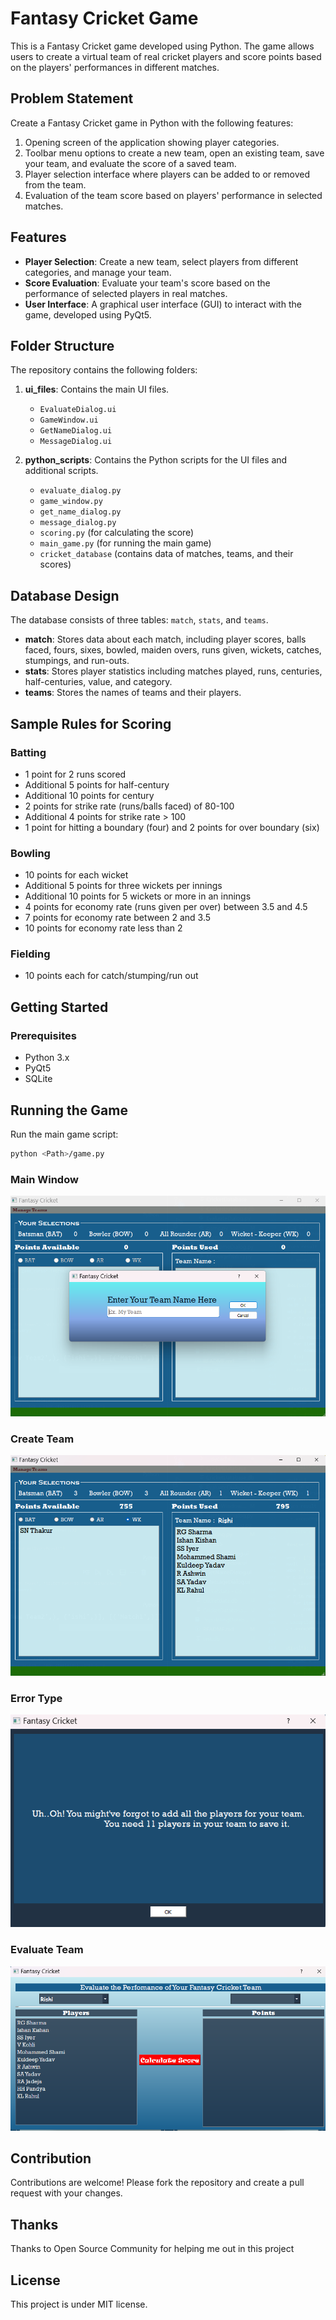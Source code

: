 # Fantasy Cricket Game

This is a Fantasy Cricket game developed using Python. The game allows users to create a virtual team of real cricket players and score points based on the players' performances in  different matches.

## Problem Statement

Create a Fantasy Cricket game in Python with the following features:
1. Opening screen of the application showing player categories.
2. Toolbar menu options to create a new team, open an existing team, save your team, and evaluate the score of a saved team.
3. Player selection interface where players can be added to or removed from the team.
4. Evaluation of the team score based on players' performance in selected matches.

## Features

- **Player Selection**: Create a new team, select players from different categories, and manage your team.
- **Score Evaluation**: Evaluate your team's score based on the performance of selected players in real matches.
- **User Interface**: A graphical user interface (GUI) to interact with the game, developed using PyQt5.

## Folder Structure

The repository contains the following folders:

1. **ui_files**: Contains the main UI files.
    - `EvaluateDialog.ui`
    - `GameWindow.ui`
    - `GetNameDialog.ui`
    - `MessageDialog.ui`

2. **python_scripts**: Contains the Python scripts for the UI files and additional scripts.
    - `evaluate_dialog.py`
    - `game_window.py`
    - `get_name_dialog.py`
    - `message_dialog.py`
    - `scoring.py` (for calculating the score)
    - `main_game.py` (for running the main game)
    - `cricket_database` (contains data of matches, teams, and their scores)

## Database Design

The database consists of three tables: `match`, `stats`, and `teams`.

- **match**: Stores data about each match, including player scores, balls faced, fours, sixes, bowled, maiden overs, runs given, wickets, catches, stumpings, and run-outs.
- **stats**: Stores player statistics including matches played, runs, centuries, half-centuries, value, and category.
- **teams**: Stores the names of teams and their players.

## Sample Rules for Scoring

### Batting
- 1 point for 2 runs scored
- Additional 5 points for half-century
- Additional 10 points for century
- 2 points for strike rate (runs/balls faced) of 80-100
- Additional 4 points for strike rate > 100
- 1 point for hitting a boundary (four) and 2 points for over boundary (six)

### Bowling
- 10 points for each wicket
- Additional 5 points for three wickets per innings
- Additional 10 points for 5 wickets or more in an innings
- 4 points for economy rate (runs given per over) between 3.5 and 4.5
- 7 points for economy rate between 2 and 3.5
- 10 points for economy rate less than 2

### Fielding
- 10 points each for catch/stumping/run out

## Getting Started

### Prerequisites

- Python 3.x
- PyQt5
- SQLite

## Running the Game

Run the main game script:

```bash
python <Path>/game.py 
```
### Main Window 
![Main_Window](Images/getname.png)
### Create Team 
![Team_Creation](Images/team.png)
### Error Type 
![Error](Images/geterror.png)
### Evaluate Team
![Evaluate](Images/eval.png)

## Contribution
Contributions are welcome! Please fork the repository and create a pull request with your changes.

## Thanks 
Thanks to Open Source Community for helping me out in this project

## License
This project is under MIT license. 
